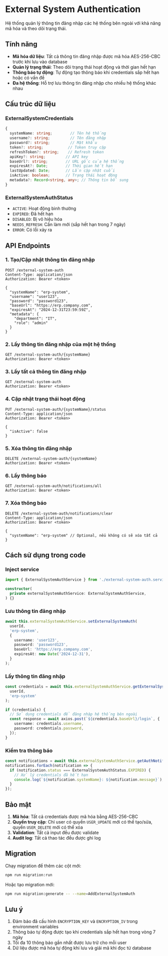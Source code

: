 # External System Authentication

Hệ thống quản lý thông tin đăng nhập các hệ thống bên ngoài với khả năng mã hóa và theo dõi trạng thái.

## Tính năng

- **Mã hóa dữ liệu**: Tất cả thông tin đăng nhập được mã hóa AES-256-CBC trước khi lưu vào database
- **Quản lý trạng thái**: Theo dõi trạng thái hoạt động và thời gian hết hạn
- **Thông báo tự động**: Tự động tạo thông báo khi credentials sắp hết hạn hoặc có vấn đề
- **Đa hệ thống**: Hỗ trợ lưu thông tin đăng nhập cho nhiều hệ thống khác nhau

## Cấu trúc dữ liệu

### ExternalSystemCredentials
```typescript
{
  systemName: string;        // Tên hệ thống
  username?: string;         // Tên đăng nhập
  password?: string;         // Mật khẩu
  token?: string;           // Token truy cập
  refreshToken?: string;    // Refresh token
  apiKey?: string;         // API key
  baseUrl?: string;        // URL gốc của hệ thống
  expiresAt?: Date;        // Thời gian hết hạn
  lastUpdated: Date;       // Lần cập nhật cuối
  isActive: boolean;       // Trạng thái hoạt động
  metadata?: Record<string, any>; // Thông tin bổ sung
}
```

### ExternalSystemAuthStatus
- `ACTIVE`: Hoạt động bình thường
- `EXPIRED`: Đã hết hạn
- `DISABLED`: Bị vô hiệu hóa
- `NEEDS_REFRESH`: Cần làm mới (sắp hết hạn trong 7 ngày)
- `ERROR`: Có lỗi xảy ra

## API Endpoints

### 1. Tạo/Cập nhật thông tin đăng nhập
```http
POST /external-system-auth
Content-Type: application/json
Authorization: Bearer <token>

{
  "systemName": "erp-system",
  "username": "user123",
  "password": "password123",
  "baseUrl": "https://erp.company.com",
  "expiresAt": "2024-12-31T23:59:59Z",
  "metadata": {
    "department": "IT",
    "role": "admin"
  }
}
```

### 2. Lấy thông tin đăng nhập của một hệ thống
```http
GET /external-system-auth/{systemName}
Authorization: Bearer <token>
```

### 3. Lấy tất cả thông tin đăng nhập
```http
GET /external-system-auth
Authorization: Bearer <token>
```

### 4. Cập nhật trạng thái hoạt động
```http
PUT /external-system-auth/{systemName}/status
Content-Type: application/json
Authorization: Bearer <token>

{
  "isActive": false
}
```

### 5. Xóa thông tin đăng nhập
```http
DELETE /external-system-auth/{systemName}
Authorization: Bearer <token>
```

### 6. Lấy thông báo
```http
GET /external-system-auth/notifications/all
Authorization: Bearer <token>
```

### 7. Xóa thông báo
```http
DELETE /external-system-auth/notifications/clear
Content-Type: application/json
Authorization: Bearer <token>

{
  "systemName": "erp-system" // Optional, nếu không có sẽ xóa tất cả
}
```

## Cách sử dụng trong code

### Inject service
```typescript
import { ExternalSystemAuthService } from './external-system-auth.service';

constructor(
  private externalSystemAuthService: ExternalSystemAuthService,
) {}
```

### Lưu thông tin đăng nhập
```typescript
await this.externalSystemAuthService.setExternalSystemAuth(
  userId,
  'erp-system',
  {
    username: 'user123',
    password: 'password123',
    baseUrl: 'https://erp.company.com',
    expiresAt: new Date('2024-12-31'),
  }
);
```

### Lấy thông tin đăng nhập
```typescript
const credentials = await this.externalSystemAuthService.getExternalSystemAuth(
  userId,
  'erp-system'
);

if (credentials) {
  // Sử dụng credentials để đăng nhập hệ thống bên ngoài
  const response = await axios.post(`${credentials.baseUrl}/login`, {
    username: credentials.username,
    password: credentials.password,
  });
}
```

### Kiểm tra thông báo
```typescript
const notifications = await this.externalSystemAuthService.getAuthNotifications(userId);
notifications.forEach(notification => {
  if (notification.status === ExternalSystemAuthStatus.EXPIRED) {
    // Xử lý credentials đã hết hạn
    console.log(`${notification.systemName}: ${notification.message}`);
  }
});
```

## Bảo mật

1. **Mã hóa**: Tất cả credentials được mã hóa bằng AES-256-CBC
2. **Quyền truy cập**: Chỉ user có quyền `USER_UPDATE` mới có thể tạo/sửa, quyền `USER_DELETE` mới có thể xóa
3. **Validation**: Tất cả input đều được validate
4. **Audit log**: Tất cả thao tác đều được ghi log

## Migration

Chạy migration để thêm các cột mới:
```bash
npm run migration:run
```

Hoặc tạo migration mới:
```bash
npm run migration:generate -- --name=AddExternalSystemAuth
```

## Lưu ý

1. Đảm bảo đã cấu hình `ENCRYPTION_KEY` và `ENCRYPTION_IV` trong environment variables
2. Thông báo tự động được tạo khi credentials sắp hết hạn trong vòng 7 ngày
3. Tối đa 10 thông báo gần nhất được lưu trữ cho mỗi user
4. Dữ liệu được mã hóa tự động khi lưu và giải mã khi đọc từ database
